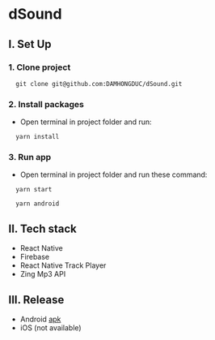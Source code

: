 # dSound

## I. Set Up
### 1. Clone project
```
  git clone git@github.com:DAMHONGDUC/dSound.git
```
### 2. Install packages
- Open terminal in project folder and run:
```
  yarn install
```

### 3. Run app
- Open terminal in project folder and run these command:
```
  yarn start
```
```
  yarn android
```

## II. Tech stack
- React Native
- Firebase
- React Native Track Player
- Zing Mp3 API

## III. Release
- Android [apk](release/dsound.apk)
- iOS (not available)
